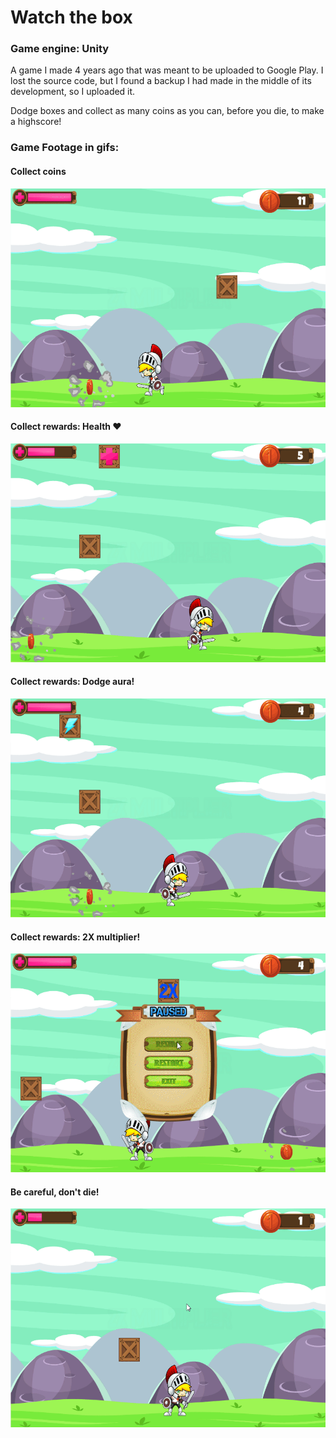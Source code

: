 # Watch the box
### Game engine: Unity

A game I made 4 years ago that was meant to be uploaded to Google Play.
I lost the source code, but I found a backup I had made in the middle of its development, so I uploaded it.

Dodge boxes and collect as many coins as you can, before you die, to make a highscore!

### Game Footage in gifs:

#### Collect coins
<img src="https://github.com/Stolichnayer/watch-the-box/blob/main/Footage/GOOD_COLLECT.gif" width="560" height="350" />

#### Collect rewards: Health ♥
<img src="https://github.com/Stolichnayer/watch-the-box/blob/main/Footage/GOOD_HP.gif" width="560" height="350" />

#### Collect rewards: Dodge aura!
<img src="https://github.com/Stolichnayer/watch-the-box/blob/main/Footage/GOOD_AURA.gif" width="560" height="350" />

#### Collect rewards: 2X multiplier!
<img src="https://github.com/Stolichnayer/watch-the-box/blob/main/Footage/GOOD_2x.gif" width="560" height="350" />

#### Be careful, don't die!
<img src="https://github.com/Stolichnayer/watch-the-box/blob/main/Footage/GOOD_DEATH.gif" width="560" height="350" />
